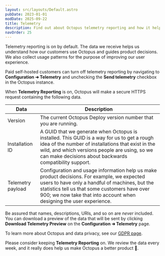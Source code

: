 ```yaml
---
layout: src/layouts/Default.astro
pubDate: 2023-01-01
modDate: 2025-09-22
title: Telemetry
description: Find out about Octopus telemetry reporting and how it helps us make a better product.
navOrder: 25
---
```


Telemetry reporting is on by default. The data we receive helps us understand how our customers use Octopus and guides product decisions. We also collect usage patterns for the purpose of improving our user experience.

Paid self-hosted customers can turn off telemetry reporting by navigating to **Configuration ➜ Telemetry** and unchecking the **Send telemetry** checkbox in the Octopus instance.

When **Telemetry Reporting** is on, Octopus will make a secure HTTPS request containing the following data.

| Data | Description |
| ----- | ------ |
| Version | The current Octopus Deploy version number that you are running. | 
| Installation ID | A GUID that we generate when Octopus is installed. This GUID is a way for us to get a rough idea of the number of installations that exist in the wild, and which versions people are using, so we can make decisions about backwards compatibility support. |
| Telemetry payload | Configuration and usage information help us make product decisions. For example, we expected users to have only a handful of machines, but the statistics tell us that some customers have over 900; we now take that into account when designing the user experience. |

Be assured that names, descriptions, URIs, and so on are *never* included. You can download a preview of the data that will be sent by clicking **Download Telemetry Preview** on the **Configuration ➜ Telemetry** page.

To learn more about Octopus and data privacy, see our [GDPR page](https://octopus.com/legal/gdpr).

Please consider keeping **Telemetry Reporting** on. We review the data every week, and it really does help us make Octopus a better product 💙.
